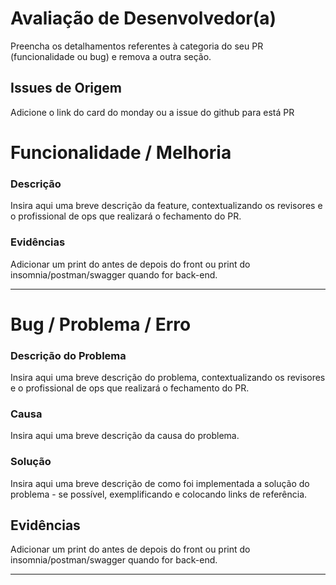 # Avaliação de Desenvolvedor(a)

Preencha os detalhamentos referentes à categoria do seu PR (funcionalidade ou bug) e remova a outra seção.

## Issues de Origem

Adicione o link do card do monday ou a issue do github para está PR

# Funcionalidade / Melhoria

### Descrição

Insira aqui uma breve descrição da feature, contextualizando os revisores e o profissional de ops que realizará o fechamento do PR.

### Evidências

Adicionar um print do antes de depois do front ou print do insomnia/postman/swagger quando for back-end.

---

# Bug / Problema / Erro

### Descrição do Problema

Insira aqui uma breve descrição do problema, contextualizando os revisores e o profissional de ops que realizará o fechamento do PR.

### Causa

Insira aqui uma breve descrição da causa do problema.

### Solução

Insira aqui uma breve descrição de como foi implementada a solução do problema - se possível, exemplificando e colocando links de referência.

## Evidências

Adicionar um print do antes de depois do front ou print do insomnia/postman/swagger quando for back-end.

---
